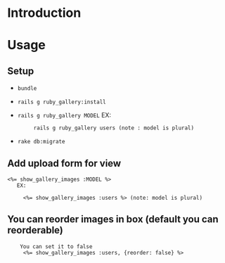 # Introduction

# Usage

## Setup

   * ``bundle``
   * ``rails g ruby_gallery:install``
   * ``rails g ruby_gallery MODEL``
      EX:

              rails g ruby_gallery users (note : model is plural)
         
         
   * ``rake db:migrate``
   
   
## Add upload form for view 
  
    <%= show_gallery_images :MODEL %>
       EX: 
         
         <%= show_gallery_images :users %> (note: model is plural)
         
## You can reorder images in box (default you can reorderable)
        You can set it to false 
         <%= show_gallery_images :users, {reorder: false} %>
